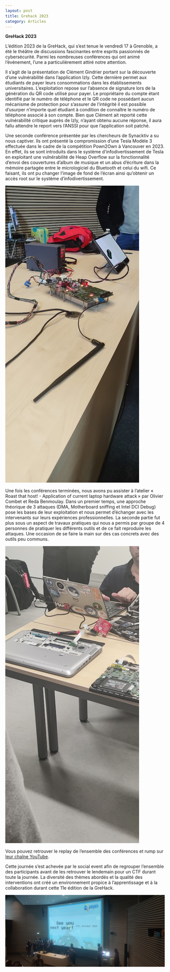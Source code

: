 ```yaml
---
layout: post
title: Grehack 2023
category: Articles
---
```



**GreHack 2023**

L’édition 2023 de la GreHack, qui s’est tenue le vendredi 17 à Grenoble, a été le théâtre de discussions fascinantes entre esprits passionnés de cybersécurité. Parmi les nombreuses conférences qui ont animé l’événement, l’une a particulièrement attiré notre attention.

Il s’agit de la présentation de Clément Gindrier portant sur la découverte d’une vulnérabilité dans l’application Izly. Cette dernière permet aux étudiants de payer leurs consommations dans les établissements universitaires. L’exploitation repose sur l’absence de signature lors de la génération du QR code utilisé pour payer. Le propriétaire du compte étant identifié par le numéro de téléphone et le QR code ne possédant aucun mécanisme de protection pour s’assurer de l’intégrité il est possible d’usurper n’importe quel étudiant à condition de connaître le numéro de téléphone associé à son compte. Bien que Clément ait reporté cette vulnérabilité critique auprès de Izly, n’ayant obtenu aucune réponse, il aura fallu attendre le report vers l’ANSSI pour que l’application soit patché.

Une seconde conférence présentée par les chercheurs de Synacktiv a su nous captiver. Ils ont présenté la compromission d’une Tesla Modèle 3 effectuée dans le cadre de la compétition Pown2Own à Vancouver en 2023. En effet, ils se sont introduits dans le système d'infodivertissement de Tesla en exploitant une vulnérabilité de Heap Overflow sur la fonctionnalité d’envoi des couvertures d’album de musique et un abus d’écriture dans la mémoire partagée entre le micrologiciel du Bluetooth et celui du wifi. Ce faisant, ils ont pu changer l’image de fond de l’écran ainsi qu’obtenir un accès root sur le système d’infodivertissement.

![img](/assets/img/articles/grehack23/pic1.jpg)

Une fois les conférences terminées, nous avons pu assister à l’atelier « Roast that host! - Application of current laptop hardware attack » par Olivier Combet et Reda Benmoulay. Dans un premier temps, une approche théorique de 3 attaques (DMA, Motherboard sniffing et Intel DCI Debug) pose les bases de leur exploitation et nous permet d’échanger avec les intervenants sur leurs expériences professionnelles. La seconde partie fut plus sous un aspect de travaux pratiques qui nous a permis par groupe de 4 personnes de pratiquer les différents outils et de ce fait reproduire les attaques. Une occasion de se faire la main sur des cas concrets avec des outils peu communs.

![img](/assets/img/articles/grehack23/pic2.jpg)

Vous pouvez retrouver le replay de l’ensemble des conférences et rump sur [leur chaîne YouTube](https://www.youtube.com/watch?v=6KddjKKKEL4). 

Cette journée s’est achevée par le social event afin de regrouper l’ensemble des participants avant de les retrouver le lendemain pour un CTF durant toute la journée. La diversité des thèmes abordés et la qualité des interventions ont créé un environnement propice à l’apprentissage et à la collaboration durant cette 11e édition de la GreHack. 

![img](/assets/img/articles/grehack23/pic3.jpg)

